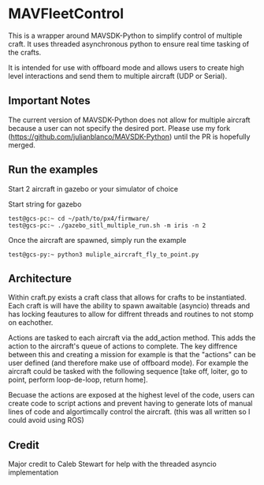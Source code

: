 # MAVFleetControl
This is a wrapper around MAVSDK-Python to simplify control of multiple craft.
It uses threaded asynchronous python to ensure real time tasking of the crafts.

It is intended for use with offboard mode and allows users to create high level interactions and send them to multiple aircraft (UDP or Serial).


## Important Notes

The current version of MAVSDK-Python does not allow for multiple aircraft because a user can not specify the desired port. Please use my fork (https://github.com/julianblanco/MAVSDK-Python) until the PR is hopefully merged.


## Run the examples

Start 2 aircraft in gazebo or your simulator of choice

Start string for gazebo

```
test@gcs-pc:~ cd ~/path/to/px4/firmware/
test@gcs-pc:~ ./gazebo_sitl_multiple_run.sh -m iris -n 2
```

Once the aircraft are spawned, simply run the example 

```
test@gcs-py:~ python3 muliple_aircraft_fly_to_point.py
```
## Architecture

Within craft.py exists a craft class that allows for crafts to be instantiated.
Each craft is will have the ability to spawn awaitable (asyncio) threads and has locking feautures to allow for diffrent threads and routines to not stomp on eachother. 

Actions are tasked to each aircraft via the add_action method. This adds the action to the aircraft's queue of actions to complete. The key diffrence between this and creating a mission for example is that the "actions" can be user defined (and therefore make use of offboard mode). For example the aircraft could be tasked with the following sequence [take off, loiter, go to point, perform loop-de-loop, return home].

Becuase the actions are exposed at the highest level of the code, users can create code to script actions and prevent having to generate lots of manual lines of code and algortimcally control the aircraft. (this was all written so I could avoid using ROS)

## Credit
Major credit to Caleb Stewart for help with the threaded asyncio implementation 